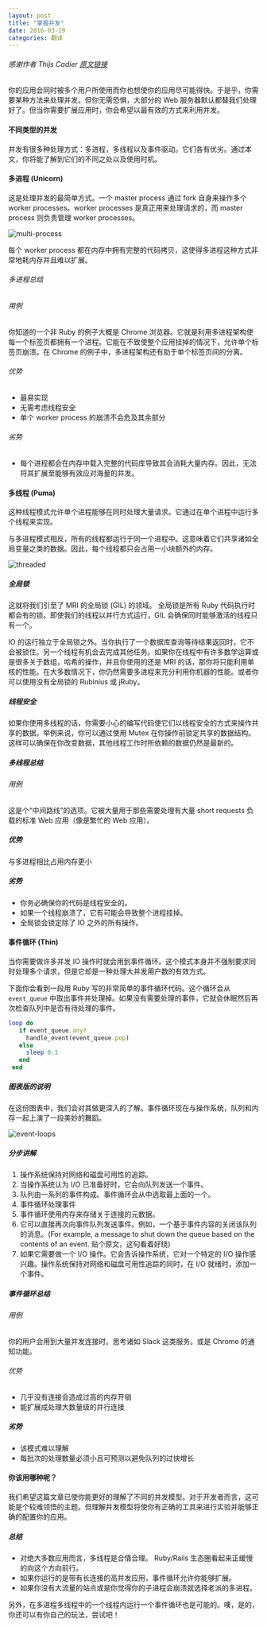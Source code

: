 ```yaml
---
layout: post
title: "掌握并发"
date: 2016-03-19
categories: 翻译
---
```


###### 感谢作者 Thijs Cadier [原文链接](http://blog.appsignal.com/blog/2016/03/17/ruby-magic-mastering-concurrency.html)


你的应用会同时被多个用户所使用而你也想使你的应用尽可能得快。于是乎，你需要某种方法来处理并发。但你无需恐惧，大部分的 Web 服务器默认都替我们处理好了。但当你需要扩展应用时，你会希望以最有效的方式来利用并发。

#### 不同类型的并发

并发有很多种处理方式：多进程，多线程以及事件驱动。它们各有优劣。通过本文，你将能了解到它们的不同之处以及使用时机。

#### 多进程 (Unicorn)

这是处理并发的最简单方式。一个 master process 通过 fork 自身来操作多个 worker processes。worker processes 是真正用来处理请求的，而
master process 则负责管理 worker processes。

![multi-process](/assets/images/multi-process.svg)

每个 worker process 都在内存中拥有完整的代码拷贝，这使得多进程这种方式非常地耗内存并且难以扩展。

######  多进程总结

###### 用例
你知道的一个非 Ruby 的例子大概是 Chrome 浏览器。它就是利用多进程架构使每一个标签页都拥有一个进程。它能在不致使整个应用挂掉的情况下，允许单个标签页崩溃。在 Chrome 的例子中，多进程架构还有助于单个标签页间的分离。

###### 优势
- 最易实现
- 无需考虑线程安全
- 单个 worker process 的崩溃不会危及其余部分

###### 劣势
- 每个进程都会在内存中载入完整的代码库导致其会消耗大量内存。因此，无法将其扩展至能够有效应对海量的并发。

#### 多线程 (Puma)

这种线程模式允许单个进程能够在同时处理大量请求。它通过在单个进程中运行多个线程来实现。

与多进程模式相反，所有的线程都运行于同一个进程中。这意味着它们共享诸如全局变量之类的数据。因此，每个线程都只会占用一小块额外的内存。

![threaded](/assets/images/threaded.svg)

##### 全局锁

这就将我们引至了 MRI 的全局锁 (GIL) 的领域。 全局锁是所有 Ruby 代码执行时都会有的锁。即使我们的线程以并行方式运行，GIL 会确保同时能够激活的线程只有一个。

IO 的运行独立于全局锁之外。当你执行了一个数据库查询等待结果返回时，它不会被锁住。另一个线程有机会去完成其他任务。如果你在线程中有许多数学运算或是很多关于数组，哈希的操作，并且你使用的还是 MRI 的话，那你将只能利用单核的性能。在大多数情况下，你仍然需要多进程来充分利用你机器的性能。或者你可以使用没有全局锁的 Rubinius 或 jRuby。

##### 线程安全

如果你使用多线程的话，你需要小心的编写代码使它们以线程安全的方式来操作共享的数据。举例来说，你可以通过使用 Mutex 在你操作前锁定共享的数据结构。这样可以确保在你改变数据，其他线程工作时所依赖的数据仍然是最新的。

##### 多线程总结

###### 用例

这是个“中间路线”的选项。它被大量用于那些需要处理有大量 short requests 负载的标准 Web 应用（像是繁忙的 Web 应用）。

##### 优势

与多进程相比占用内存更小

##### 劣势

- 你务必确保你的代码是线程安全的。
- 如果一个线程崩溃了，它有可能会导致整个进程挂掉。
- 全局锁会锁定除了 IO 之外的所有操作。

#### 事件循环 (Thin)

当你需要做许多并发 IO 操作时就会用到事件循环。这个模式本身并不强制要求同时处理多个请求，但是它却是一种处理大并发用户数的有效方式。

下面你会看到一段用 Ruby 写的非常简单的事件循环代码。这个循环会从 `event_queue` 中取出事件并处理掉。如果没有需要处理的事件，它就会休眠然后再次检查队列中是否有待处理的事件。

``` ruby
loop do
   if event_queue.any?
     handle_event(event_queue.pop)
   else
     sleep 0.1
   end
 end
```

##### 图表版的说明

在这份图表中，我们会对其做更深入的了解。事件循环现在与操作系统，队列和内存一起上演了一段美妙的舞蹈。

![event-loops](/assets/images/event-loops.svg)

##### 分步讲解

1. 操作系统保持对网络和磁盘可用性的追踪。
2. 当操作系统认为 I/O 已准备好时，它会向队列发送一个事件。
3. 队列由一系列的事件构成。事件循环会从中选取最上面的一个。
4. 事件循环处理事件
5. 事件循环使用内存来存储关于连接的元数据。
6. 它可以直接再次向事件队列发送事件。例如，一个基于事件内容的关闭该队列的消息。(For example, a message to shut down the queue based on the contents of an event. 贴个原文，这句看着好绕)
7. 如果它需要做一个 I/O 操作。它会告诉操作系统，它对一个特定的 I/O 操作感兴趣。操作系统保持对网络和磁盘可用性追踪的同时，在 I/O 就绪时，添加一个事件。

##### 事件循环总结

###### 用例

你的用户会用到大量并发连接时。思考诸如 Slack 这类服务。或是 Chrome 的通知功能。

###### 优势

- 几乎没有连接会造成过高的内存开销
- 能扩展成处理大数量级的并行连接

##### 劣势

- 该模式难以理解
- 每批次的处理数量必须小且可预测以避免队列的过快增长

#### 你该用哪种呢？

我们希望这篇文章已使你能更好的理解了不同的并发模型。对于开发者而言，这可能是个较难领悟的主题。但理解并发模型将使你有正确的工具来进行实验并能够正确的配置你的应用。

##### 总结

- 对绝大多数应用而言，多线程是合情合理。 Ruby/Rails 生态圈看起来正缓慢的向这个方向前行。
- 如果你运行的是带有长连接的高并发应用，事件循环允许你能够扩展。
- 如果你没有大流量的站点或是你觉得你的子进程会崩溃就选择老派的多进程。

另外，在多进程多线程中的一个线程内运行一个事件循环也是可能的。噢，是的，你还可以有你自己的玩法，尝试吧！
